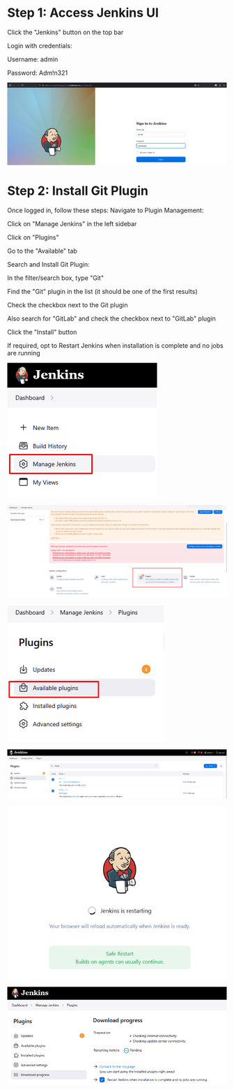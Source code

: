 # Step 1: Access Jenkins UI

Click the "Jenkins" button on the top bar

Login with credentials:

Username: admin

Password: Adm!n321

![alt text](image.png)

# Step 2: Install Git Plugin

Once logged in, follow these steps:
Navigate to Plugin Management:

Click on "Manage Jenkins" in the left sidebar

Click on "Plugins"

Go to the "Available" tab

Search and Install Git Plugin:

In the filter/search box, type "Git"

Find the "Git" plugin in the list (it should be one of the first results)

Check the checkbox next to the Git plugin

Also search for "GitLab" and check the checkbox next to "GitLab" plugin

Click the "Install" button

If required, opt to Restart Jenkins when installation is complete and no jobs are running 

![alt text](image-1.png)    

![alt text](image-2.png)

![alt text](image-3.png)

![alt text](image-4.png)

![alt text](image-5.png)

![alt text](image-6.png)